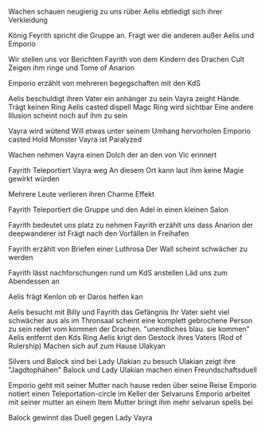 Wachen schauen neugierig zu uns rüber
Aelis ebtledigt sich ihrer Verkleidung

König Feyrith spricht die Gruppe an.
Fragt wer die anderen außer Aelis und Emporio

Wir stellen uns vor
Berichten Fayrith von dem Kindern des Drachen Cult
Zeigen ihm ringe und Tome of Anarion

Emporio erzählt von mehreren begegschaften mit den KdS

Aelis beschuldigt ihren Vater ein anhänger zu sein
Vayra zeight Hände. Trägt keinen Ring
Aelis casted dispell Magc
Ring wird sichtbar
Eine andere Illusion scheint noch auf ihm zu sein

Vayra wird wütend
Will etwas unter seinem Umhang hervorholen
Emporio casted Hold Monster
Vayra ist Paralyzed

Wachen nehmen Vayra einen Dolch der an den von Vic erinnert

Fayrith Teleportiert Vayra weg
An diesem Ort kann laut ihm keine Magie gewirkt würden

Mehrere Leute verlieren ihren Charme Effekt

Fayrith Teleportiert die Gruppe und den Adel in einen kleinen Salon

Fayrith bedeutet uns platz zu nehmen
Fayrith erzählt uns dass Anarion der deepwanderer ist
Frägt nach den Vorfällen in Freihafen

Fayrith erzählt von Briefen einer Luthrosa
Der Wall scheint schwächer zu werden

Fayrith lässt nachforschungen rund um KdS  anstellen
Läd uns zum Abendessen an

Aelis frägt Kenlon ob er Daros helfen kan

Aelis besucht mit Billy und Fayrith das Gefängnis
Ihr Vater sieht viel schwächer aus als im Thronsaal
scheint eine komplett gebrochene Person zu sein
redet vom kommen der Drachen. "unendliches blau. sie kommen"
Aelis entfernt den Kds Ring
Aelis krigt den Gestock ihres Vaters (Rod of Rulership)
Machen sich auf zum Hause Ulakyan

Silvers und Balock sind bei Lady Ulakian zu besuch
Ulakian zeigt ihre "Jagdtophähen"
Balock und Lady Ulakian machen einen Freundschaftsduell

Emporio geht mit seiner Mutter nach hause 
reden über seine Reise
Emporio notiert einen Teleportation-circle im Keller der Selvaruns
Emporio arbeitet mit seiner mutter an einem Item
Mutter bringt ihm mehr selvarun spells bei

Balock gewinnt das Duell gegen Lady Vayra




